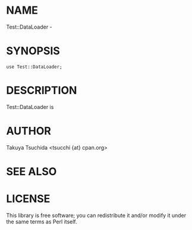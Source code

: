 # NAME

Test::DataLoader -

# SYNOPSIS

    use Test::DataLoader;

# DESCRIPTION

Test::DataLoader is

# AUTHOR

Takuya Tsuchida <tsucchi {at} cpan.org>

# SEE ALSO

# LICENSE

This library is free software; you can redistribute it and/or modify
it under the same terms as Perl itself.
